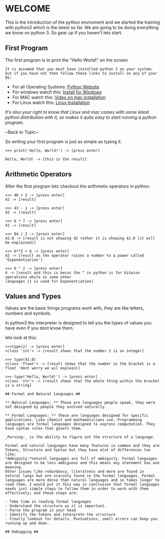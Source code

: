 # WELCOME #
This is the introduction of the python enviroment and we started the training with python3 which is the latest so far.
We are going to be doing everything we know on python 3. So gear up if you haven't lets start.

## First Program ##
The first program is to print the "Hello World!" on the screen.

```
It is assumed that you must have installed python 3 on your system;
but if you have not then follow these links to install on any of your OS:
```

- For all Operating Systems: [Python Website](https://python.org/downloads/)
- For windows watch this: [Install for Windows](https://www.youtube.com/watch?v=0DQsjE8vMpc)
- For MAC watch this: [Video on mac installation](https://www.youtube.com/watch?v=nhv82tvFfkM)
- For Linux watch this: [Linux Installation](https://www.youtube.com/watch?v=IAco2SSuGms)

*It's also your right to know that Linux and mac comes with some latest python distribution with it, so makes it quite easy to start running a python program.* 

~Back to Topic~


So writing your first program is just as simple as typing it.

```
>>> print('Hello, World!') -> [press enter]

Hello, World! -> [this is the result]
```
## Arithmetic Operators ##
After the first program lets checkout the arithmetic operators in python.

```
>>> 40 + 2 -> [press enter]
42 -> [result]

>>> 43 - 1 -> [press enter]
42 -> [result]

>>> 6 * 7 -> [press enter]
42 -> [result]

>>> 84 / 2 -> [press enter]
42.0 -> [result is not showing 42 rather it is showing 42.0 (it will be explained)]

>>> 6**2 + 6 -> [press enter]
42 -> [result as the operator raises a number to a power called 'Exponentiation']

>>> 6 ^ 2 -> [press enter]
4 -> [result and this is becos the ^ in python is for bitwise operations while in some other
languages it is used for Exponentiation]
```
## Values and Types ##
Values are the basic things programs work with, they are like letters, numbers and symbols.

In python3 the interpreter is designed to tell you the types of values you have
even if you dont know them.

lets look at this:
```
>>>type(2) -> [press enter]
<class 'int'> -> [result shows that the number 2 is an integer]

>>> type(42.0)
<class 'float'> -> [result shows that the number in the bracket is a float 'dont worry we wil explain)]

>>> type('Hello, World!') -> [press enter]
<class 'str'> -> [result shows that the whole thing within the bracket is a string]

## Formal and Natural Languages ##

**_Natural Languages:_** These are languages people speak, they were not designed by people they evolved naturally.

**_Formal Languages:_** These are languages designed for specific applications. Like chemist and mathematicians use. Programming languages are formal languages designed to express computation. They have syntax rules that govern them.

_Parsing:_ is the ability to figure out the structure of a language.

Formal and natural languages have many features in common and they are Tokens, Structure and Syntax but they have alot of differences too like:
*Ambiguity:*natural languages are full of ambiguity. Formal languages are designed to be less ambiguous and this means any statement has one meaning.
Other issues like redundancy, literalness and more are found in natural langs but are scarcely found in the formal languages. Formal languages are more dense than natural languages and so takes longer to read them. I would put it this way in conclusion that formal languages needs just simple steps to follow them in order to work with them effectively; and these steps are:

- Take time in reading formal languages
- Understand the structure as it is important.
- Parse the program in your head
- Identify the tokens and interprete the structure
- Finally lookout for details. Puntuations, small errors can keep you running up and down.

## Debugging ##

